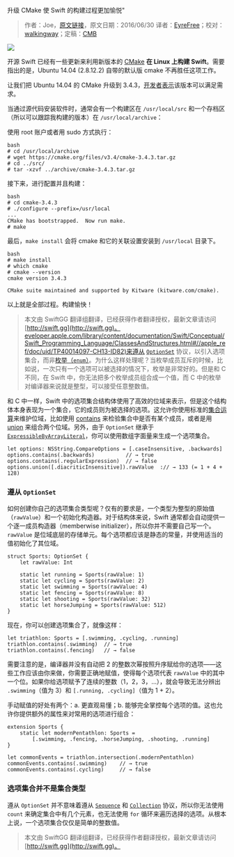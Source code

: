升级 CMake 使 Swift 的构建过程更加愉悦"

> 作者：Joe，[原文链接](http://dev.iachieved.it/iachievedit/upgrading-cmake-for-a-happier-swift-build/)，原文日期：2016/06/30
> 译者：[EyreFree](undefined)；校对：[walkingway](http://chengway.in/)；定稿：[CMB](https://github.com/chenmingbiao)
  









![](https://swift.gg/img/articles/swift-option-sets/swift-og-1.png1512890761.873188)

开源 Swift 已经有一些更新来利用新版本的 [CMake](https://cmake.org/) **在 Linux 上构建 Swift**。需要指出的是，Ubuntu 14.04 (2.8.12.2) 自带的默认版 cmake 不再胜任这项工作。

让我们把 Ubuntu 14.04 的 CMake 升级到 3.4.3，[开发者表示](https://lists.swift.org/pipermail/swift-dev/Week-of-Mon-20160627/002299.html)该版本可以满足需求。

当通过源代码安装软件时，通常会有一个构建区在 `/usr/local/src` 和一个存档区（所以可以跟踪我构建的版本）在 `/usr/local/archive`：

使用 root 账户或者用 sudo 方式执行：

    bash
    # cd /usr/local/archive
    # wget https://cmake.org/files/v3.4/cmake-3.4.3.tar.gz
    # cd ../src/
    # tar -xzvf ../archive/cmake-3.4.3.tar.gz

接下来，进行配置并且构建：

    bash
    # cd cmake-3.4.3
    # ./configure --prefix=/usr/local
    ...
    CMake has bootstrapped.  Now run make.
    # make

最后，`make install` 会将 cmake 和它的关联设置安装到 `/usr/local` 目录下。

    bash
    # make install
    # which cmake
    # cmake --version
    cmake version 3.4.3
    
    CMake suite maintained and supported by Kitware (kitware.com/cmake).

以上就是全部过程。构建愉快！

> 本文由 SwiftGG 翻译组翻译，已经获得作者翻译授权，最新文章请访问 [http://swift.gg](http://swift.gg)。eveloper.apple.com/library/content/documentation/Swift/Conceptual/Swift_Programming_Language/ClassesAndStructures.html#//apple_ref/doc/uid/TP40014097-CH13-ID82)来遵从 [`OptionSet`](https://developer.apple.com/reference/swift/optionset) 协议，以引入选项集合，而非[枚举（`enum`）](https://developer.apple.com/library/content/documentation/Swift/Conceptual/Swift_Programming_Language/Enumerations.html#//apple_ref/doc/uid/TP40014097-CH12-ID145)。为什么这样处理呢？当枚举成员互斥的时候，比如说，一次只有一个选项可以被选择的情况下，枚举是非常好的。但是和 C 不同，在 Swift 中，你无法把多个枚举成员组合成一个值，而 C 中的枚举对编译器来说就是整型，可以接受任意整数值。

和 C 中一样，Swift 中的选项集合结构体使用了高效的位域来表示，但是这个结构体本身表现为一个集合，它的成员则为被选择的选项。这允许你使用标准的[集合运算](https://en.wikipedia.org/wiki/Set_(mathematics)#Basic_operations)来维护位域，比如使用 [contains](https://developer.apple.com/reference/swift/optionset/1641006-contains) 来检验集合中是否有某个成员，或者是用 [union](https://developer.apple.com/reference/swift/optionset/1641498-union) 来组合两个位域。另外，由于 `OptionSet` 继承于 [`ExpressibleByArrayLiteral`](https://developer.apple.com/reference/swift/expressiblebyarrayliteral)，你可以使用数组字面量来生成一个选项集合。

    
    let options: NSString.CompareOptions = [.caseInsensitive, .backwards]
    options.contains(.backwards)          // → true
    options.contains(.regularExpression)  // → false
    options.union([.diacriticInsensitive]).rawValue  :// → 133 (= 1 + 4 + 128)

### 遵从 `OptionSet`

如何创建你自己的选项集合类型呢？仅有的要求是，一个类型为整型的原始值（`rawValue`）和一个初始化构造器。对于结构体来说，Swift 通常都会自动提供一个逐一成员构造器（memberwise initializer），所以你并不需要自己写一个。`rawValue` 是位域底层的存储单元。每个选项都应该是静态的常量，并使用适当的值初始化了其位域。

    
    struct Sports: OptionSet {
        let rawValue: Int
    
        static let running = Sports(rawValue: 1)
        static let cycling = Sports(rawValue: 2)
        static let swimming = Sports(rawValue: 4)
        static let fencing = Sports(rawValue: 8)
        static let shooting = Sports(rawValue: 32)
        static let horseJumping = Sports(rawValue: 512)
    }

现在，你可以创建选项集合了，就像这样：

    
    let triathlon: Sports = [.swimming, .cycling, .running]
    triathlon.contains(.swimming)  // → true
    triathlon.contains(.fencing)   // → false
需要注意的是，编译器并没有自动把 2 的整数次幂按照升序赋给你的选项——这些工作应该由你来做，你需要正确地赋值，使得每个选项代表 `rawValue` 中的其中一个位。如果你给选项赋予了连续的整数（1，2，3，...），就会导致无法分辨出 `.swimming`（值为 3）和 `[.running, .cycling]`（值为 1 + 2）。

手动赋值的好处有两个：a. 更直观易懂；b. 能够完全掌控每个选项的值。这也允许你提供额外的属性来对常用的选项进行组合：

    
    extension Sports {
        static let modernPentathlon: Sports =
            [.swimming, .fencing, .horseJumping, .shooting, .running]
    }
    
    let commonEvents = triathlon.intersection(.modernPentathlon)
    commonEvents.contains(.swimming)    // → true
    commonEvents.contains(.cycling)     // → false

### 选项集合并不是集合类型

遵从 `OptionSet` 并不意味着遵从 [`Sequence`](https://developer.apple.com/reference/swift/sequence) 和 [`Collection`](https://developer.apple.com/reference/swift/collection) 协议，所以你无法使用 `count` 来确定集合中有几个元素，也无法使用 `for` 循环来遍历选择的选项。从根本上说，一个选项集合仅仅是简单的整数值。

> 本文由 SwiftGG 翻译组翻译，已经获得作者翻译授权，最新文章请访问 [http://swift.gg](http://swift.gg)。